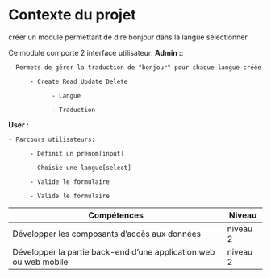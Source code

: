 # Contexte du projet
créer un module permettant de dire bonjour dans la langue sélectionner

Ce module comporte 2 interface utilisateur:
**Admin :**:
```
- Permets de gérer la traduction de "bonjour" pour chaque langue créée

      - Create Read Update Delete

            - Langue

            - Traduction
```
**User :**
```
- Parcours utilisateurs:

      - Définit un prénom[input]

      - Choisie une langue[select]

      - Valide le formulaire

      - Valide le formulaire
```

| Compétences   | Niveau  |
|---|---|
|  Développer les composants d’accès aux données | niveau 2  |
| Développer la partie back-end d’une application web ou web mobile  | niveau 2  |
